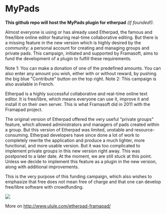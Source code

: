 MyPads
============
**This github repo will host the MyPads plugin for etherpad** *(if founded!)*.

Almost everyone is using or has already used Etherpad, the famous and free/libre online editor featuring real-time collaborative editing. But there is a missing feature in the new version which is highly desired by the community: a personal account for creating and managing groups and private pads.
This campaign, initiated and supported by Framasoft, aims to fund the development of a plugin to fulfill these requirements.

Note 1: You can make a donation of one of the predefined amounts. You can also enter any amount you wish, either with or without reward, by pushing the big blue "Contribute" button on the top right.
Note 2: This campaign is also available in French.

Etherpad is a highly successful collaborative and real-time online text editor. It is free/libre, which means everyone can use it, improve it and install it on their own server. This is what Framasoft did in 2011 with the Framapad project.

The original version of Etherpad offered the very useful "private groups" feature, which allowed administrators and managers of pads created within a group. But this version of Etherpad was limited, unstable and resource-consuming. Etherpad developers have since done a lot of work to completely rewrite the application and produce a much lighter, more functional, and more usable version. But it was too complicated to implement private groups in this new version right away. This was postponed to a later date. At the moment, we are still stuck at this point. Unless we decide to implement this feature as a plugin in the new version, along with additional improvements.

This is the very purpose of this funding campaign, which also wishes to emphasize that free does not mean free of charge and that one can develop free/libre software with crowdfunding.

![](https://lut.im/R2GtunQd/xvShrHLn.gif)

More on http://www.ulule.com/etherpad-framapad/
